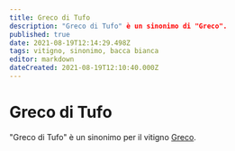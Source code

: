 ```yaml
---
title: Greco di Tufo
description: "Greco di Tufo" è un sinonimo di "Greco".
published: true
date: 2021-08-19T12:14:29.498Z
tags: vitigno, sinonimo, bacca bianca
editor: markdown
dateCreated: 2021-08-19T12:10:40.000Z
---
```


# Greco di Tufo

"Greco di Tufo" è un sinonimo per il vitigno [Greco](/vitigni/Italia/bacca-bianca/greco).